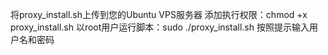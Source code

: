 将proxy_install.sh上传到您的Ubuntu VPS服务器
添加执行权限：chmod +x proxy_install.sh
以root用户运行脚本：sudo ./proxy_install.sh
按照提示输入用户名和密码
